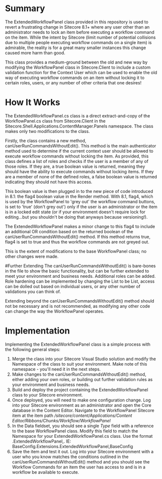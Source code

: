 # Summary
The ExtendedWorkflowPanel class provided in this repository is used to revert a frustrating change in Sitecore 8.1+ where any user other than an administrator needs to lock an item before executing a workflow command on the item. While the intent by Sitecore (limit number of potential collisions due to multiple people executing workflow commands on a single item) is admirable, the reality is for a great many smaller instances this change caused more harm than good.

This class provides a medium-ground between the old and new way by modifying the WorkflowPanel class in Sitecore.Client to include a custom validation function for the Context User which can be used to enable the old way of executing workflow commands on an item without locking it to certain roles, users, or any number of other criteria that one desires!

# How It Works
The ExtendedWorkflowPanel.cs class is a direct extract-and-copy of the WorkflowPanel.cs class from Sitecore.Client in the Sitecore.Shell.Applications.ContentManager.Panels namespace. The class makes only two modifications to the class.

Firstly, the class contains a new method, canUserRunCommandsWithoutEdit(). This method is the main authenticator method used to determine if the current context user should be allowed to execute workflow commands without locking the item. As provided, this class defines a list of roles and checks if the user is a member of any of those roles. If they are, a true boolean value is returned, meaning they should have the ability to execute commands without locking items. If they are a member of none of the defined roles, a false boolean value is returned indicating they should not have this access.

This boolean value is then plugged in to the new piece of code introduced in 8.1: the flag4 boolean value in the Render method. With 8.1, flag4, which is used by the WorkflowPanel to 'grey out' the workflow command buttons, is set to 'true' (don't grey out') only if the user is an administrator or the item is in a locked edit state (or if your environment doesn't require lock for editing...but you shouldn't be doing that anyways because versioning!).

The ExtendedWorkflowPanel makes a minor change to this flag4 to include an additional OR condition based on the returned boolean of the canUserRunCommandsWithoutEdit() method. If this method returns true, flag4 is set to true and thus the workflow commands are not greyed out.

This is the extent of modifications to the base WorkflowPanel class; no other changes were made.

#Further Extending
The canUserRunCommandsWithoutEdit() is bare-bones in the file to show the basic functionality, but can be further extended to meet your environment and business needs. Additional roles can be added. Role hardening can be implemented by changing the List to be List<Role>, access can be dolled out based on individual users, or any other number of validations you can think of.

Extending beyond the canUserRunCommandsWithoutEdit() method should not be necessary and is not recommended, as modifying any other code can change the way the WorkflowPanel operates.

# Implementation
Implementing the ExtendedWorkflowPanel class is a simple process with the following general steps:
1. Merge the class into your Sitecore Visual Studio solution and modify the Namespace of the class to suit your environment. Make note of this namespace - you'll need it in the next steps.
2. Make changes to the canUserRunCommandsWithoutEdit() method, either adding your own roles, or building out further validation rules as your environment and business needs.
3. Build and deploy the project containing the ExtendedWorkflowPanel class to your Sitecore environment.
4. Once deployed, you will need to make one configuration change. Log into your Sitecore environment as an administrator and open the Core database in the Content Editor. Navigate to the WorkflowPanel Sitecore item at the item path _/sitecore/content/Applications/Content Editor/Ribbons/Chunks/Workflow/WorkflowPanel_
5. In the Data fieldset, you should see a single _Type_ field with a reference to the base WorkflowPanel class. Modify this field to match the Namespace for your ExtendedWorkflowPanel.cs class. Use the format <Namespace>.ExtendedWorkflowPanel,<Assembly>. IE: BaseConfig.Extensions.ExtendedWorkflowPanel,BaseConfig
6. Save the item and test it out. Log into your Sitecore environment with a user who you know matches the conditions outlined in the canUserRunCommandsWithoutEdit() method and you should see the Workflow Commands for an item the user has access to and is in a workflow be available to execute.
